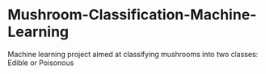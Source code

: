 # Mushroom-Classification-Machine-Learning
Machine learning project aimed at classifying mushrooms into two classes: Edible or Poisonous
